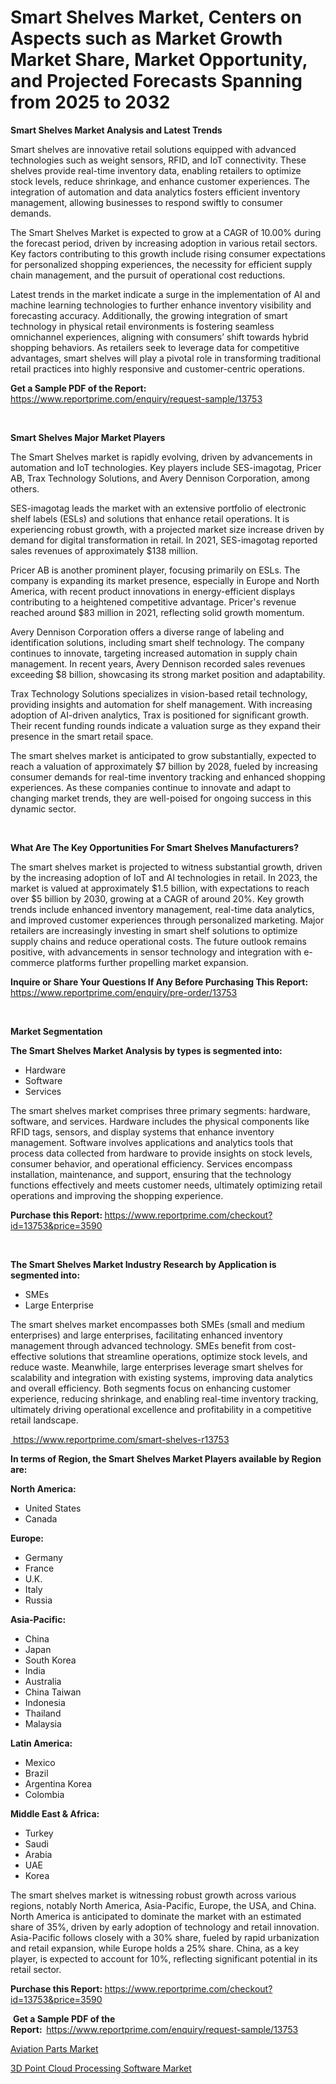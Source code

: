 <p><h1>Smart Shelves Market, Centers on Aspects such as Market Growth Market Share, Market Opportunity, and Projected Forecasts Spanning from 2025 to 2032</h1></p><p><strong>Smart Shelves Market Analysis and Latest Trends</strong></p>
<p><p>Smart shelves are innovative retail solutions equipped with advanced technologies such as weight sensors, RFID, and IoT connectivity. These shelves provide real-time inventory data, enabling retailers to optimize stock levels, reduce shrinkage, and enhance customer experiences. The integration of automation and data analytics fosters efficient inventory management, allowing businesses to respond swiftly to consumer demands.</p><p>The Smart Shelves Market is expected to grow at a CAGR of 10.00% during the forecast period, driven by increasing adoption in various retail sectors. Key factors contributing to this growth include rising consumer expectations for personalized shopping experiences, the necessity for efficient supply chain management, and the pursuit of operational cost reductions. </p><p>Latest trends in the market indicate a surge in the implementation of AI and machine learning technologies to further enhance inventory visibility and forecasting accuracy. Additionally, the growing integration of smart technology in physical retail environments is fostering seamless omnichannel experiences, aligning with consumers’ shift towards hybrid shopping behaviors. As retailers seek to leverage data for competitive advantages, smart shelves will play a pivotal role in transforming traditional retail practices into highly responsive and customer-centric operations.</p></p>
<p><strong>Get a Sample PDF of the Report:&nbsp;</strong> <a href="https://www.reportprime.com/enquiry/request-sample/13753?utm_campaign=2217&utm_medium=2&utm_source=Github&utm_content=ia&utm_term=20032025&utm_id=smart-shelves">https://www.reportprime.com/enquiry/request-sample/13753</a></p>
<p>&nbsp;</p>
<p><strong>Smart Shelves Major Market Players</strong></p>
<p><p>The Smart Shelves market is rapidly evolving, driven by advancements in automation and IoT technologies. Key players include SES-imagotag, Pricer AB, Trax Technology Solutions, and Avery Dennison Corporation, among others.</p><p>SES-imagotag leads the market with an extensive portfolio of electronic shelf labels (ESLs) and solutions that enhance retail operations. It is experiencing robust growth, with a projected market size increase driven by demand for digital transformation in retail. In 2021, SES-imagotag reported sales revenues of approximately $138 million.</p><p>Pricer AB is another prominent player, focusing primarily on ESLs. The company is expanding its market presence, especially in Europe and North America, with recent product innovations in energy-efficient displays contributing to a heightened competitive advantage. Pricer's revenue reached around $83 million in 2021, reflecting solid growth momentum.</p><p>Avery Dennison Corporation offers a diverse range of labeling and identification solutions, including smart shelf technology. The company continues to innovate, targeting increased automation in supply chain management. In recent years, Avery Dennison recorded sales revenues exceeding $8 billion, showcasing its strong market position and adaptability.</p><p>Trax Technology Solutions specializes in vision-based retail technology, providing insights and automation for shelf management. With increasing adoption of AI-driven analytics, Trax is positioned for significant growth. Their recent funding rounds indicate a valuation surge as they expand their presence in the smart retail space.</p><p>The smart shelves market is anticipated to grow substantially, expected to reach a valuation of approximately $7 billion by 2028, fueled by increasing consumer demands for real-time inventory tracking and enhanced shopping experiences. As these companies continue to innovate and adapt to changing market trends, they are well-poised for ongoing success in this dynamic sector.</p></p>
<p>&nbsp;</p>
<p><strong>What Are The Key Opportunities For Smart Shelves Manufacturers?</strong></p>
<p><p>The smart shelves market is projected to witness substantial growth, driven by the increasing adoption of IoT and AI technologies in retail. In 2023, the market is valued at approximately $1.5 billion, with expectations to reach over $5 billion by 2030, growing at a CAGR of around 20%. Key growth trends include enhanced inventory management, real-time data analytics, and improved customer experiences through personalized marketing. Major retailers are increasingly investing in smart shelf solutions to optimize supply chains and reduce operational costs. The future outlook remains positive, with advancements in sensor technology and integration with e-commerce platforms further propelling market expansion.</p></p>
<p><strong>Inquire or Share Your Questions If Any Before Purchasing This Report:</strong> <a href="https://www.reportprime.com/enquiry/pre-order/13753?utm_campaign=2217&utm_medium=2&utm_source=Github&utm_content=ia&utm_term=20032025&utm_id=smart-shelves">https://www.reportprime.com/enquiry/pre-order/13753</a></p>
<p>&nbsp;</p>
<p><strong>Market Segmentation</strong></p>
<p><strong>The Smart Shelves Market Analysis by types is segmented into:</strong></p>
<p><ul><li>Hardware</li><li>Software</li><li>Services</li></ul></p>
<p><p>The smart shelves market comprises three primary segments: hardware, software, and services. Hardware includes the physical components like RFID tags, sensors, and display systems that enhance inventory management. Software involves applications and analytics tools that process data collected from hardware to provide insights on stock levels, consumer behavior, and operational efficiency. Services encompass installation, maintenance, and support, ensuring that the technology functions effectively and meets customer needs, ultimately optimizing retail operations and improving the shopping experience.</p></p>
<p><strong>Purchase this Report:&nbsp;</strong><a href="https://www.reportprime.com/checkout?id=13753&price=3590&utm_campaign=2217&utm_medium=2&utm_source=Github&utm_content=ia&utm_term=20032025&utm_id=smart-shelves">https://www.reportprime.com/checkout?id=13753&price=3590</a></p>
<p>&nbsp;</p>
<p><strong>The Smart Shelves Market Industry Research by Application is segmented into:</strong></p>
<p><ul><li>SMEs</li><li>Large Enterprise</li></ul></p>
<p><p>The smart shelves market encompasses both SMEs (small and medium enterprises) and large enterprises, facilitating enhanced inventory management through advanced technology. SMEs benefit from cost-effective solutions that streamline operations, optimize stock levels, and reduce waste. Meanwhile, large enterprises leverage smart shelves for scalability and integration with existing systems, improving data analytics and overall efficiency. Both segments focus on enhancing customer experience, reducing shrinkage, and enabling real-time inventory tracking, ultimately driving operational excellence and profitability in a competitive retail landscape.</p></p>
<p><a href="https://www.reportprime.com/smart-shelves-r13753?utm_campaign=2217&utm_medium=2&utm_source=Github&utm_content=ia&utm_term=20032025&utm_id=smart-shelves">&nbsp;https://www.reportprime.com/smart-shelves-r13753</a></p>
<p><strong>In terms of Region, the Smart Shelves Market Players available by Region are:</strong></p>
<p>
    <p> <strong> North America: </strong>
        <ul>
            <li>United States</li>
            <li>Canada</li>
        </ul>
        </p> 
    <p> <strong> Europe: </strong>
        <ul>
            <li>Germany</li>
            <li>France</li>
            <li>U.K.</li>
            <li>Italy</li>
            <li>Russia</li>
        </ul>
        </p> 
    <p> <strong> Asia-Pacific: </strong>
        <ul>
            <li>China</li>
            <li>Japan</li>
            <li>South Korea</li>
            <li>India</li>
            <li>Australia</li>
            <li>China Taiwan</li>
            <li>Indonesia</li>
            <li>Thailand</li>
            <li>Malaysia</li>
        </ul>
        </p> 
    <p> <strong> Latin America: </strong>
        <ul>
            <li>Mexico</li>
            <li>Brazil</li>
            <li>Argentina Korea</li>
            <li>Colombia</li>
        </ul>
        </p> 
    <p> <strong> Middle East & Africa: </strong>
        <ul>
            <li>Turkey</li>
            <li>Saudi</li>
            <li>Arabia</li>
            <li>UAE</li>
            <li>Korea</li>
        </ul>
    </p>
    </p>
<p><p>The smart shelves market is witnessing robust growth across various regions, notably North America, Asia-Pacific, Europe, the USA, and China. North America is anticipated to dominate the market with an estimated share of 35%, driven by early adoption of technology and retail innovation. Asia-Pacific follows closely with a 30% share, fueled by rapid urbanization and retail expansion, while Europe holds a 25% share. China, as a key player, is expected to account for 10%, reflecting significant potential in its retail sector.</p></p>
<p><strong>Purchase this Report: </strong><a href="https://www.reportprime.com/checkout?id=13753&price=3590&utm_campaign=2217&utm_medium=2&utm_source=Github&utm_content=ia&utm_term=20032025&utm_id=smart-shelves">https://www.reportprime.com/checkout?id=13753&price=3590</a></p>
<p>&nbsp;<strong>Get a Sample PDF of the Report:&nbsp;&nbsp;</strong><a href="https://www.reportprime.com/enquiry/request-sample/13753?utm_campaign=2217&utm_medium=2&utm_source=Github&utm_content=ia&utm_term=20032025&utm_id=smart-shelves">https://www.reportprime.com/enquiry/request-sample/13753</a></p>
<p><strong></strong></p>
<p><p><a href="https://github.com/goickpache1m/Market-Research-Report-List-1/blob/main/aviation-parts-market.md?utm_campaign=2217&utm_medium=2&utm_source=Github&utm_content=ia&utm_term=20032025&utm_id=smart-shelves">Aviation Parts Market</a></p><p><a href="https://github.com/smarzkathyb6/Market-Research-Report-List-1/blob/main/3d-point-cloud-processing-software-market.md?utm_campaign=2217&utm_medium=2&utm_source=Github&utm_content=ia&utm_term=20032025&utm_id=smart-shelves">3D Point Cloud Processing Software Market</a></p></p>